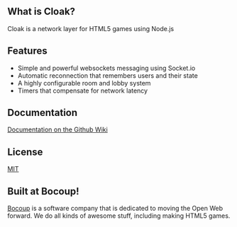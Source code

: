 ## What is Cloak?

Cloak is a network layer for HTML5 games using Node.js

## Features

* Simple and powerful websockets messaging using Socket.io
* Automatic reconnection that remembers users and their state
* A highly configurable room and lobby system
* Timers that compensate for network latency

## Documentation

[Documentation on the Github Wiki](https://github.com/bocoup/cloak/wiki)

## License

[MIT](https://github.com/bocoup/cloak/blob/master/LICENSE)

## Built at Bocoup!

[Bocoup](http://bocoup.com/) is a software company that is dedicated to moving the Open Web forward.
We do all kinds of awesome stuff, including making HTML5 games.
